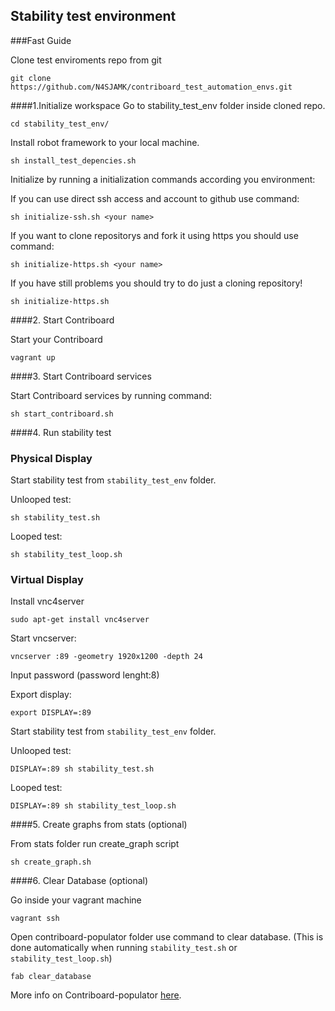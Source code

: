 ## Stability test environment
  
###Fast Guide

Clone test enviroments repo from git

```
git clone https://github.com/N4SJAMK/contriboard_test_automation_envs.git
```

####1.Initialize workspace
Go to stability_test_env folder inside cloned repo.

```
cd stability_test_env/
```

Install robot framework to your local machine.
```
sh install_test_depencies.sh
```

Initialize by running a initialization commands according you environment:

If you can use direct ssh access and account to github use command:
```
sh initialize-ssh.sh <your name>
```

If you want to clone repositorys and fork it using https you should use command:
```
sh initialize-https.sh <your name>
```

If you have still problems you should try to do just a cloning repository!
```
sh initialize-https.sh
```

####2. Start Contriboard

Start your Contriboard

```
vagrant up
```

####3. Start Contriboard services

Start Contriboard services by running command:
```
sh start_contriboard.sh
```

####4. Run stability test


### Physical Display

Start stability test from ```stability_test_env``` folder.

Unlooped test:
```
sh stability_test.sh
```

Looped test:
```
sh stability_test_loop.sh
```

### Virtual Display

Install vnc4server
```
sudo apt-get install vnc4server
```

Start vncserver:
```
vncserver :89 -geometry 1920x1200 -depth 24
```

Input password (password lenght:8)


Export display:
```
export DISPLAY=:89
```

Start stability test from ```stability_test_env``` folder.

Unlooped test:
```
DISPLAY=:89 sh stability_test.sh
```

Looped test:
```
DISPLAY=:89 sh stability_test_loop.sh
```


####5. Create graphs from stats (optional)

From stats folder run create_graph script

```
sh create_graph.sh
```

####6. Clear Database (optional)

Go inside your vagrant machine
```
vagrant ssh
```

Open contriboard-populator folder use command to clear database.
(This is done automatically when running ```stability_test.sh``` or ```stability_test_loop.sh```)
```
fab clear_database
```
More info on Contriboard-populator [here](https://github.com/N4SJAMK/contriboard-populator).
